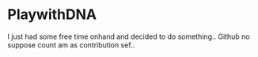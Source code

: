 # PlaywithDNA
I just had some free time onhand and decided to do something.. Github no suppose count am as contribution sef..
